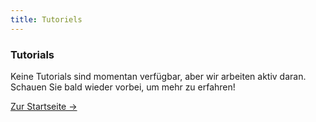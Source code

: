 ```yaml
---
title: Tutoriels
---
```


<div className="card">
  <h3>Tutorials</h3>
  <p>Keine Tutorials sind momentan verfügbar, aber wir arbeiten aktiv daran. Schauen Sie bald wieder vorbei, um mehr zu erfahren!</p>
  <a href="../" className="card-link">Zur Startseite &rarr;</a>
</div>
